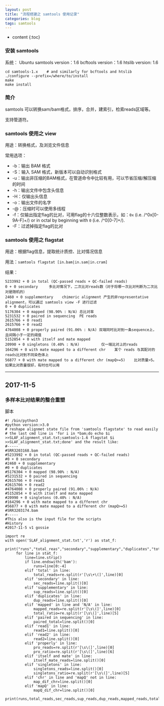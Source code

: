 ```yaml
---
layout: post
title: "流程搭建之 samtools 使用记录"
categories: blog
tags: samtools
---
```


* content
{:toc}


### 安装 samtools

系统： Ubuntu
samtools version：1.6
bcftools version：1.6
htslib version: 1.6

```
cd samtools-1.x    # and similarly for bcftools and htslib
./configure --prefix=/where/to/install
make
make install
```

### 简介

samtools 可以转换sam/bam格式，排序，合并，建索引，检索reads区域等。

支持管道符。

### samtools 使用之 view

用途：转换格式，及浏览文件信息

常用选项：

- -b：输出 BAM 格式
- -S：输入 SAM 格式，新版本可以自动识别格式
- -u：输出非压缩的BAM格式，在管道命令中比较有用，可以节省压缩/解压缩的时间
- -h：输出文件中包含头信息
- -H：仅输出头信息
- -o：输出文件的名字
- -@：压缩时可以使用多线程
- -f：仅输出指定flag的比对，可用flag的十六位整数表示，如：`0x` (i.e. /^0x[0-9A-F]+/) or in octal by beginning with `0` (i.e. /^0[0-7]+/).
- -F：过滤掉指定flag的比对

### samtools 使用之 flagstat

用途：根据flag信息，提取统计质控、比对情况信息

用法：`samtools flagstat [in.bam|in.sam|in.cram]`

结果：
```
5233992 + 0 in total (QC-passed reads + QC-failed reads)
0 + 0 secondary     多比对情况下，二次比对reads数（对于将哪一次比对判断为二次比对是随机的）
2460 + 0 supplementary    chimeric alignment 产生的非representative alignment，可以通过 samtools view -F 进行过滤
0 + 0 duplicates
5176304 + 0 mapped (98.90% : N/A) 总比对率
5231532 + 0 paired in sequencing  PE reads
2615766 + 0 read1
2615766 + 0 read2
4764008 + 0 properly paired (91.06% : N/A) 双端同时比对到一条sequence上，且间隔小于一定的阈值
5152854 + 0 with itself and mate mapped
20990 + 0 singletons (0.40% : N/A)          仅一端比对上的reads
164296 + 0 with mate mapped to a different chr    某个 reads 与其配对的reads比对到不同染色体上
56877 + 0 with mate mapped to a different chr (mapQ>=5)    比对质量>5。如果比对质量很好，有时也可以用
```
------------
2017-11-5
------------

### 多样本比对结果的整合重塑

脚本

```
#! /bin/python3
#python version:>3.0
# reshape alignmet state file from 'samtools flagstate' to read easily
# the last cmd line is 'for i in *bam;do echo $i >>SLAF_alignment_stat.txt;samtools-1.6 flagstat $i >>SLAF_alignment_stat.txt;done' and the result like:
#-----
#SRR3203168.bam
#5233992 + 0 in total (QC-passed reads + QC-failed reads)
#0 + 0 secondary
#2460 + 0 supplementary
#0 + 0 duplicates
#5176304 + 0 mapped (98.90% : N/A)
#5231532 + 0 paired in sequencing
#2615766 + 0 read1
#2615766 + 0 read2
#4764008 + 0 properly paired (91.06% : N/A)
#5152854 + 0 with itself and mate mapped
#20990 + 0 singletons (0.40% : N/A)
#164296 + 0 with mate mapped to a different chr
#56877 + 0 with mate mapped to a different chr (mapQ>=5)
#SRR3203174.bam
#-----
#This also is the input file for the scripts
#History
#2017-11-5 v1 gossie

import re
with open('SLAF_alignment_stat.txt','r') as stat_f:
     print("runs","total_reas","secondary","supplementary","duplicates","total_mapped","total_mapped_ratio","paired_reads","read1","read2","properly_mapped","properly_ratio","itself_and_mate_mapped","singletons_mapped","singletons_mapped_ratio","mapped_to_dif_chr","dif_chr_mapQ<5",sep='\t')
     for line in stat_f:
         line=line.strip()
         if line.endswith('bam'):
             runs=line[0:-4]
         elif 'total' in line:
             total_reads=re.split(r'[\s\+\(]',line)[0]
         elif 'secondary' in line:
             sec_reads=line.split()[0]
         elif 'supplementary' in line:
             sup_reads=line.split()[0]
         elif 'duplicates' in line:
             dup_reads=line.split()[0]
         elif 'mapped' in line and 'N/A' in line:
             mapped_reads=re.split(r'[\s\(]',line)[0]
             total_ratio=re.split(r'[\s\(]',line)[5]
         elif 'paired in sequencing' in line:
             paired_total=line.split()[0]
         elif 'read1' in line:
             read1=line.split()[0]
         elif 'read2' in line:
             read2=line.split()[0]
         elif 'properly' in line:
             pro_reads=re.split(r'[\s\(]',line)[0]
             pro_ratio=re.split(r'[\s\(]',line)[6]
         elif 'itself and mate' in line:
             itself_mate_reads=line.split()[0]
         elif 'singletons' in line:
             singletons_reads=line.split()[0]
             singletons_ratio=re.split(r'[\s\(]',line)[5]
         elif 'chr' in line and 'mapQ' not in line:
             map_dif_chr=line.split()[0]
         elif 'mapQ' in line:
             mapQ_dif_chr=line.split()[0]
             print(runs,total_reads,sec_reads,sup_reads,dup_reads,mapped_reads,total_ratio,paired_total,read1,read2,pro_reads,pro_ratio,itself_mate_reads,singletons_reads,singletons_ratio,map_dif_chr,mapQ_dif_chr,sep='\t')
```

